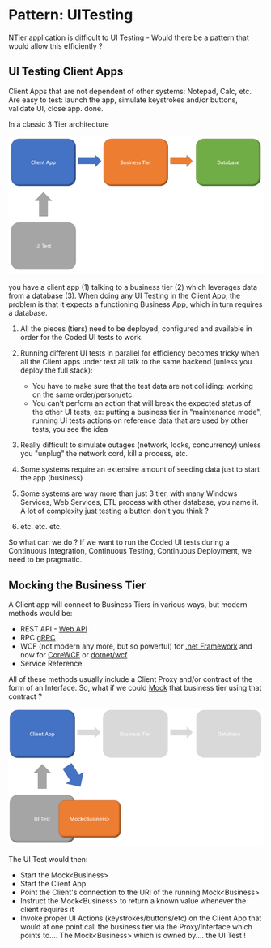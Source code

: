 # Pattern: UITesting

NTier application is difficult to UI Testing - Would there be a pattern that would allow this efficiently ?

## UI Testing Client Apps

Client Apps that are not dependent of other systems: Notepad, Calc, etc.  Are easy to test: launch the app, simulate keystrokes and/or buttons, validate UI, close app.  done.

In a classic 3 Tier architecture

![Deployed](.\images\deployed.png)

you have a client app (1) talking to a business tier (2) which leverages data from a database (3).  When doing any UI Testing in the Client App, the problem is that it expects a functioning Business App, which in turn requires a database.

1. All the pieces (tiers) need to be deployed, configured and available in order for the Coded UI tests to work.
2. Running different UI tests in parallel for efficiency becomes tricky when all the Client apps under test all talk to the same backend (unless you deploy the full stack):

    * You have to make sure that the test data are not colliding: working on the same order/person/etc.
    * You can't perform an action that will break the expected status of the other UI tests, ex: putting a business tier in "maintenance mode", running UI tests actions on reference data that are used by other tests, you see the idea

3. Really difficult to simulate outages (network, locks, concurrency) unless you "unplug" the network cord, kill a process, etc.
4. Some systems require an extensive amount of seeding data just to start the app (business)
5. Some systems are way more than just 3 tier, with many Windows Services, Web Services, ETL process with other database, you name it.  A lot of complexity just testing a button don't you think ?
6. etc. etc. etc.

So what can we do ?  If we want to run the Coded UI tests during a Continuous Integration, Continuous Testing, Continuous Deployment, we need to be pragmatic.

## Mocking the Business Tier

A Client app will connect to Business Tiers in various ways, but modern methods would be:

* REST API - [Web API](https://dotnet.microsoft.com/apps/aspnet/apis)
* RPC [gRPC](https://grpc.io/)
* WCF (not modern any more, but so powerful) for [.net Framework](https://docs.microsoft.com/en-us/dotnet/framework/wcf/whats-wcf) and now for [CoreWCF](https://github.com/CoreWCF/CoreWCF) or [dotnet/wcf](https://github.com/dotnet/wcf)
* Service Reference

All of these methods usually include a Client Proxy and/or contract of the form of an Interface.  So, what if we could [Mock](https://en.wikipedia.org/wiki/Mock_object) that business tier using that contract ?

![Mocked](.\images\mock.png)

The UI Test would then:

* Start the Mock\<Business>
* Start the Client App
* Point the Client's connection to the URI of the running Mock\<Business>
* Instruct the Mock\<Business> to return a known value whenever the client requires it
* Invoke proper UI Actions (keystrokes/buttons/etc) on the Client App that would at one point call the business tier via the Proxy/Interface which points to....  The Mock\<Business> which is owned by....  the UI Test !
